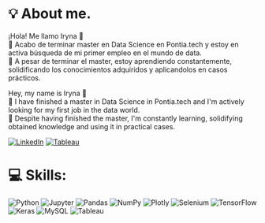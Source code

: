 # 💡 About me.
¡Hola! Me llamo Iryna 👋
⁣⁣<br>⁣⁣🧠 Acabo de terminar master en Data Science en Pontia.tech y estoy en activa búsqueda de mi primer empleo en el mundo de data.   
🚀 A pesar de terminar el master, estoy aprendiendo constantemente, solidificando los conocimientos adquiridos y aplicandolos en casos prácticos.

Hey, my name is Iryna 👋
<br>⁣⁣🧠 I have finished a master in Data Science in Pontia.tech and I'm actively looking for my first job in the data world.   
🚀 Despite having finished the master, I'm constantly learning, solidifying obtained knowledge and using it in practical cases.

[![LinkedIn](https://img.shields.io/badge/LinkedIn-%230077B5.svg?logo=linkedin&logoColor=white)](https://www.linkedin.com/in/iryna-pukas-43714b271/)
[![Tableau](https://img.shields.io/badge/Tableau-blue?style=plastic&logo=tableau&logoColor=white)](https://public.tableau.com/app/profile/iryna.pukas/vizzes/)

# 💻 Skills:
![Python](https://img.shields.io/badge/Python-283618?style=for-the-badge&logo=python&logoColor=white)
![Jupyter](https://img.shields.io/badge/Jupyter-283618?style=for-the-badge&logo=Jupyter&logoColor=white)
![Pandas](https://img.shields.io/badge/Pandas-283618?style=for-the-badge&logo=pandas&logoColor=white)
![NumPy](https://img.shields.io/badge/NumPy-283618?style=for-the-badge&logo=numpy&logoColor=white)
![Plotly](https://img.shields.io/badge/Plotly-283618?style=for-the-badge&logo=Plotly&logoColor=white)
![Selenium](https://img.shields.io/badge/Selenium-283618?style=for-the-badge&logo=Selenium&logoColor=white)
![TensorFlow](https://img.shields.io/badge/tensorflow-283618?style=for-the-badge&logo=tensorflow&logoColor=white)
![Keras](https://img.shields.io/badge/Keras-283618?style=for-the-badge&logo=keras&logoColor=white)
![MySQL](https://img.shields.io/badge/MySQL-283618?style=for-the-badge&logo=MySQL&logoColor=white)
![Tableau](https://img.shields.io/badge/tableau-283618?style=for-the-badge&logo=tableau&logoColor=white)







